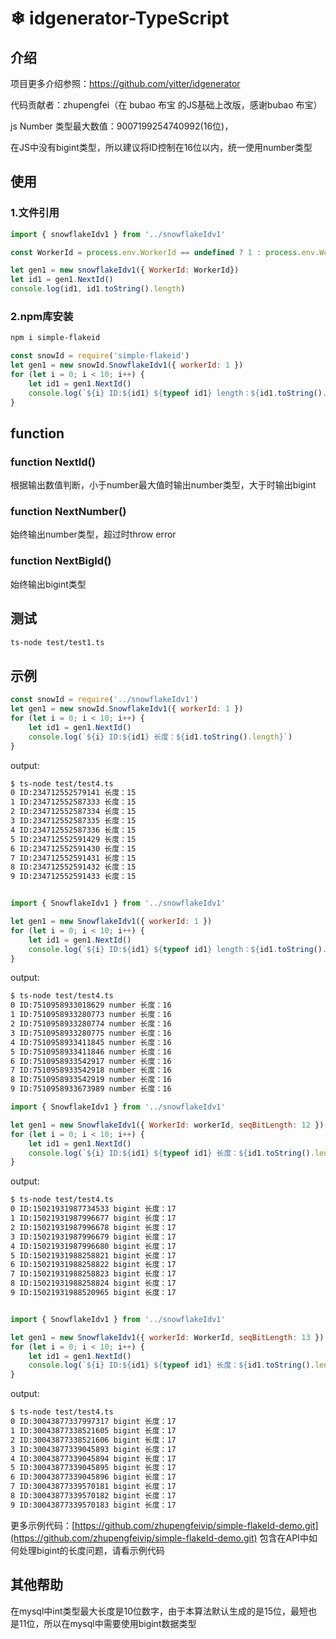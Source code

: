 #  ❄ idgenerator-TypeScript

## 介绍

项目更多介绍参照：https://github.com/yitter/idgenerator

代码贡献者：zhupengfei（在 bubao 布宝 的JS基础上改版，感谢bubao 布宝）

js Number 类型最大数值：9007199254740992(16位)，

在JS中没有bigint类型，所以建议将ID控制在16位以内，统一使用number类型



## 使用

### 1.文件引用

```js
import { snowflakeIdv1 } from '../snowflakeIdv1'

const WorkerId = process.env.WorkerId == undefined ? 1 : process.env.WorkerId

let gen1 = new snowflakeIdv1({ WorkerId: WorkerId})
let id1 = gen1.NextId()
console.log(id1, id1.toString().length)

```

### 2.npm库安装

```sh
npm i simple-flakeid
```

```js
const snowId = require('simple-flakeid')
let gen1 = new snowId.SnowflakeIdv1({ workerId: 1 })
for (let i = 0; i < 10; i++) {
    let id1 = gen1.NextId()
    console.log(`${i} ID:${id1} ${typeof id1} length：${id1.toString().length}`)
}

```
## function

### function NextId()
根据输出数值判断，小于number最大值时输出number类型，大于时输出bigint

### function NextNumber()
始终输出number类型，超过时throw error

### function NextBigId()
始终输出bigint类型


## 测试

```bash
ts-node test/test1.ts
```


## 示例

```js
const snowId = require('../snowflakeIdv1')
let gen1 = new snowId.SnowflakeIdv1({ workerId: 1 })
for (let i = 0; i < 10; i++) {
    let id1 = gen1.NextId()
    console.log(`${i} ID:${id1} 长度：${id1.toString().length}`)
}
```
output:
```bash
$ ts-node test/test4.ts
0 ID:234712552579141 长度：15
1 ID:234712552587333 长度：15
2 ID:234712552587334 长度：15
3 ID:234712552587335 长度：15
4 ID:234712552587336 长度：15
5 ID:234712552591429 长度：15
6 ID:234712552591430 长度：15
7 ID:234712552591431 长度：15
8 ID:234712552591432 长度：15
9 ID:234712552591433 长度：15
```

```js

import { SnowflakeIdv1 } from '../snowflakeIdv1'

let gen1 = new SnowflakeIdv1({ workerId: 1 })
for (let i = 0; i < 10; i++) {
    let id1 = gen1.NextId()
    console.log(`${i} ID:${id1} ${typeof id1} length：${id1.toString().length}`)
}

```
output:
```bash
$ ts-node test/test4.ts
0 ID:7510958933018629 number 长度：16
1 ID:7510958933280773 number 长度：16
2 ID:7510958933280774 number 长度：16
3 ID:7510958933280775 number 长度：16
4 ID:7510958933411845 number 长度：16
5 ID:7510958933411846 number 长度：16
6 ID:7510958933542917 number 长度：16
7 ID:7510958933542918 number 长度：16
8 ID:7510958933542919 number 长度：16
9 ID:7510958933673989 number 长度：16
```

```js
import { SnowflakeIdv1 } from '../snowflakeIdv1'

let gen1 = new SnowflakeIdv1({ WorkerId: workerId, seqBitLength: 12 })
for (let i = 0; i < 10; i++) {
    let id1 = gen1.NextId()
    console.log(`${i} ID:${id1} ${typeof id1} 长度：${id1.toString().length}`)
}
```
output:
```bash
$ ts-node test/test4.ts
0 ID:15021931987734533 bigint 长度：17
1 ID:15021931987996677 bigint 长度：17
2 ID:15021931987996678 bigint 长度：17
3 ID:15021931987996679 bigint 长度：17
4 ID:15021931987996680 bigint 长度：17
5 ID:15021931988258821 bigint 长度：17
6 ID:15021931988258822 bigint 长度：17
7 ID:15021931988258823 bigint 长度：17
8 ID:15021931988258824 bigint 长度：17
9 ID:15021931988520965 bigint 长度：17
```

```js

import { SnowflakeIdv1 } from '../snowflakeIdv1'

let gen1 = new SnowflakeIdv1({ workerId: WorkerId, seqBitLength: 13 })
for (let i = 0; i < 10; i++) {
    let id1 = gen1.NextId()
    console.log(`${i} ID:${id1} ${typeof id1} 长度：${id1.toString().length}`)
}
```
output:
```bash
$ ts-node test/test4.ts
0 ID:30043877337997317 bigint 长度：17
1 ID:30043877338521605 bigint 长度：17
2 ID:30043877338521606 bigint 长度：17
3 ID:30043877339045893 bigint 长度：17
4 ID:30043877339045894 bigint 长度：17
5 ID:30043877339045895 bigint 长度：17
6 ID:30043877339045896 bigint 长度：17
7 ID:30043877339570181 bigint 长度：17
8 ID:30043877339570182 bigint 长度：17
9 ID:30043877339570183 bigint 长度：17

```

更多示例代码：[https://github.com/zhupengfeivip/simple-flakeId-demo.git](https://github.com/zhupengfeivip/simple-flakeId-demo.git)
包含在API中如何处理bigint的长度问题，请看示例代码

## 其他帮助

在mysql中int类型最大长度是10位数字，由于本算法默认生成的是15位，最短也是11位，所以在mysql中需要使用bigint数据类型


